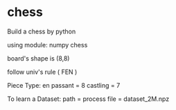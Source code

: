 # chess

Build a chess by python

using module:
  numpy
  chess


board's shape is (8,8)

follow univ's rule ( FEN )


Piece Type:
	en passant = 8
	castling = 7

To learn a Dataset:
	path = process
	file = dataset_2M.npz

